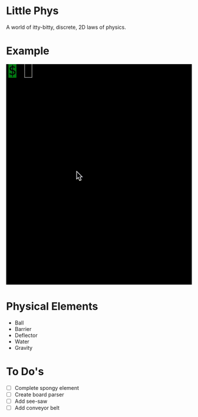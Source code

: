 # Little Phys

A world of itty-bitty, discrete, 2D laws of physics.

# Example
![Ball falling from great height, bouncing off deflectors, splashing into water, and coming to a rest.](usage.gif)

# Physical Elements

* Ball
* Barrier
* Deflector
* Water
* Gravity

# To Do's

- [ ] Complete spongy element
- [ ] Create board parser
- [ ] Add see-saw
- [ ] Add conveyor belt
